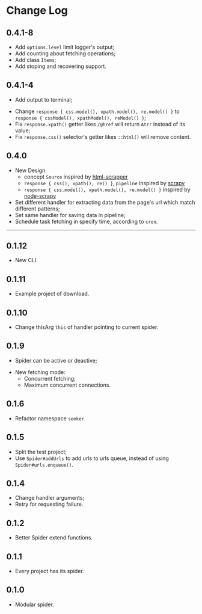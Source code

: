 # Change Log

## 0.4.1-8
+ Add `options.level` limit logger's output;
+ Add counting about fetching operations;
+ Add class `Items`;
+ Add stoping and recovering support.

## 0.4.1-4
+ Add output to terminal;
* Change `response { css.model(), xpath.model(), re.model() }` to `response { cssModel(), xpathModel(), reModel() }`;
* Fix `response.xpath()` getter likes `/@href` will return `Atrr` instead of its value;
* Fix `response.css()` selector's getter likes `::html()` will remove content.

## 0.4.0
* New Design.
    * concept `Source` inspired by [html-scrapper](https://github.com/harish2704/html-scrapper)
    * `response { css(), xpath(), re() }`, `pipeline` inspired by [scrapy](https://github.com/scrapy/scrapy)
    * `response { css.model(), xpath.model(), re.model() }` inspired by [node-scrapy](https://github.com/eeshi/node-scrapy)
* Set different handler for extracting data from the page's url which match different patterns;
* Set same handler for saving data in pipeline;
* Schedule task fetching in specify time, according to `cron`.

---

## 0.1.12
* New CLI.

## 0.1.11
+ Example project of download.

## 0.1.10
* Change thisArg `this` of handler pointing to current spider.

## 0.1.9
+ Spider can be active or deactive;
* New fetching mode:
    * Concurrent fetching;
    + Maximum concurrent connections.

## 0.1.6
* Refactor namespace `seeker`.

## 0.1.5
* Split the test project;
* Use `Spider#addUrls` to add urls to urls queue, instead of using `Spider#urls.enqueue()`.

## 0.1.4
* Change handler arguments;
* Retry for requesting failure.

## 0.1.2
* Better Spider extend functions.

## 0.1.1
+ Every project has its spider.

## 0.1.0
+ Modular spider.
